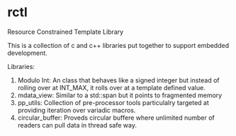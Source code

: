 # rctl
Resource Constrained Template Library

This is a collection of c and c++ libraries put together to support embedded development.

Libraries:

 1. Modulo Int: An class that behaves like a signed integer but instead of rolling over at INT_MAX, it rolls over at a template defined value.
 2. mdata_view: Similar to a std::span but it points to fragmented memory 
 3. pp_utils: Collection of pre-processor tools particulalry targeted at providing iteration over variadic macros.
 4. circular_buffer: Proveds circular buffere where unlimited number of readers can pull data in thread safe way.
